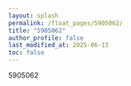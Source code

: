 ```yaml
---
layout: splash
permalink: /float_pages/5905062/
title: "5905062"
author_profile: false
last_modified_at: 2025-06-13
toc: false
---
```

 
5905062
